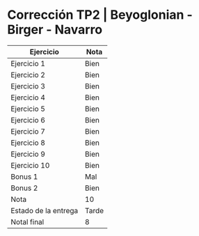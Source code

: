 # Corrección TP2 | Beyoglonian - Birger - Navarro

| Ejercicio            | Nota  |
| -------------------- | ----- |
| Ejercicio 1          | Bien  |
| Ejercicio 2          | Bien  |
| Ejercicio 3          | Bien  |
| Ejercicio 4          | Bien  |
| Ejercicio 5          | Bien  |
| Ejercicio 6          | Bien  |
| Ejercicio 7          | Bien  |
| Ejercicio 8          | Bien  |
| Ejercicio 9          | Bien  |
| Ejercicio 10         | Bien  |
| Bonus 1              | Mal   |
| Bonus 2              | Bien  |
| Nota                 | 10    |
| Estado de la entrega | Tarde |
| Notal final          | 8     |
